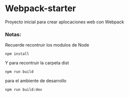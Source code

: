 # Webpack-starter
Proyecto inicial para crear aplocaciones web con Webpack
### Notas:
Recuerde recontruir los modulos de Node
```
npm install
```
Y para recontruir la carpeta  dist
```
npm run build
```
para el ambiente de desarrollo
```
npm run build:dev
```